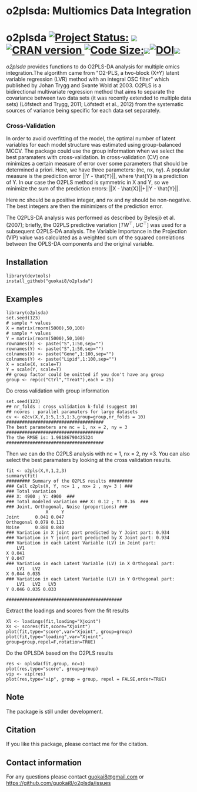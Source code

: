 # o2plsda: Multiomics Data Integration
# o2plsda [![Project Status:](http://www.repostatus.org/badges/latest/active.svg)](https://www.repostatus.org/#active)  [![](https://img.shields.io/badge/devel%20version-0.0.22-green.svg)](https://github.com/guokai8/o2plsda) <a href="https://cran.r-project.org/web/packages/o2plsda/index.html"><img border="0" src="https://www.r-pkg.org/badges/version/o2plsda" alt="CRAN version"> ![Code Size:](https://img.shields.io/github/languages/code-size/guokai8/o2plsda)![](https://img.shields.io/badge/license-GPL--3-blue.svg)[![DOI](https://zenodo.org/badge/413478714.svg)](https://zenodo.org/badge/latestdoi/413478714)![](http://cranlogs.r-pkg.org/badges/grand-total/o2plsda?color=green)


_o2plsda_ provides functions to do O2PLS-DA analysis for multiple omics integration.The algorithm came from "O2-PLS, a two-block (X±Y) latent variable regression (LVR) method with an integral OSC filter" which published by Johan Trygg and Svante Wold at 2003. O2PLS is a bidirectional multivariate regression method that aims to separate the covariance between two data sets (it was recently extended to multiple data sets) (Löfstedt and Trygg, 2011; Löfstedt et al., 2012) from the systematic sources of variance being specific for each data set separately. 

### Cross-Validation

In order to avoid overfitting of the model, the optimal number of latent variables for each model structure was estimated using group-balanced MCCV. The package could use the group information when we select the best paramaters with cross-validation. In cross-validation (CV) one minimizes a certain measure of error over some parameters that should be determined a priori. Here, we have three parameters: (nc, nx, ny). A popular measure is the prediction error ||Y - \hat{Y}||, where \hat{Y} is a prediction of Y. In our case the O2PLS method is symmetric in X and Y, so we minimize the sum of the prediction errors: 
||X - \hat{X}||+||Y - \hat{Y}||. 


Here nc should be a positive integer, and nx and ny should be non-negative. The best integers are then the minimizers of the prediction error.

The O2PLS-DA analysis was performed as described by Bylesjö et al. (2007); briefly, the O2PLS predictive variation [$TW^\top$, $UC^\top$] was used for a subsequent O2PLS-DA analysis. The Variable Importance in the Projection (VIP) value was calculated as a weighted sum of the squared correlations between the OPLS-DA components and the original variable.

## Installation
```{r,eval=FALSE}
library(devtools)
install_github("guokai8/o2plsda")
``` 
## Examples
```{r}
library(o2plsda)
set.seed(123)
# sample * values
X = matrix(rnorm(5000),50,100)
# sample * values
Y = matrix(rnorm(5000),50,100)
rownames(X) <- paste("S",1:50,sep="")
rownames(Y) <- paste("S",1:50,sep="")
colnames(X) <- paste("Gene",1:100,sep="")
colnames(Y) <- paste("Lipid",1:100,sep="")
X = scale(X, scale=T)
Y = scale(Y, scale=T)
## group factor could be omitted if you don't have any group 
group <- rep(c("Ctrl","Treat"),each = 25)
```
Do cross validation with group information
```{r}
set.seed(123)
## nr_folds : cross validation k-fold (suggest 10)
## ncores : parallel paramaters for large datasets
cv <- o2cv(X,Y,1:5,1:3,1:3,group=group,nr_folds = 10)
#####################################
The best parameters are nc = 1, nx = 2, ny = 3
#####################################
The the RMSE is: 1.98186790425324
#####################################
```

Then we can do the O2PLS analysis with nc = 1, nx = 2, ny =3. You can also select the best paramaters by looking at the cross validation results.
```{r}
fit <- o2pls(X,Y,1,2,3)
summary(fit)
######### Summary of the O2PLS results #########
### Call o2pls(X, Y, nc= 1 , nx= 2 , ny= 3 ) ###
### Total variation 
### X: 4900 ; Y: 4900  ###
### Total modeled variation ### X: 0.12 ; Y: 0.16  ###
### Joint, Orthogonal, Noise (proportions) ###
               X     Y
Joint      0.041 0.047
Orthogonal 0.079 0.113
Noise      0.880 0.840
### Variation in X joint part predicted by Y Joint part: 0.934 
### Variation in Y joint part predicted by X Joint part: 0.934 
### Variation in each Latent Variable (LV) in Joint part: 
    LV1
X 0.041
Y 0.047
### Variation in each Latent Variable (LV) in X Orthogonal part: 
    LV1   LV2
X 0.044 0.035
### Variation in each Latent Variable (LV) in Y Orthogonal part: 
    LV1   LV2   LV3
Y 0.046 0.035 0.033

############################################

```

Extract the loadings and scores from the fit results

```{r}
Xl <- loadings(fit,loading="Xjoint")
Xs <- scores(fit,score="Xjoint")
plot(fit,type="score",var="Xjoint", group=group)
plot(fit,type="loading",var="Xjoint", group=group,repel=F,rotation=TRUE)
```

Do the OPLSDA based on the O2PLS results
```{r}
res <- oplsda(fit,group, nc=1)
plot(res,type="score", group=group)
vip <- vip(res)
plot(res,type="vip", group = group, repel = FALSE,order=TRUE)
```

## Note
The package is still under development.

## Citation
If you like this package, please contact me for the citation.

## Contact information

For any questions please contact guokai8@gmail.com or https://github.com/guokai8/o2plsda/issues
